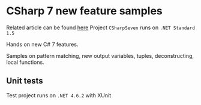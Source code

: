 # CSharp 7 new feature samples

Related article can be found [here](http://codereform.com/blog/post/c-7-out-variables-tuples-other-new-features/)
Project `CSharpSeven` runs on `.NET Standard 1.5`

Hands on new C# 7 features.

Samples on pattern matching, new output variables, tuples, deconstructing, local functions.

## Unit tests
Test project runs on `.NET 4.6.2` with XUnit
